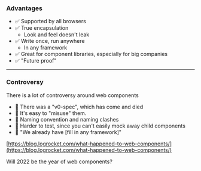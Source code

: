 ### Advantages

- ✅ Supported by all browsers
- ✅ True encapsulation
    - Look and feel doesn't leak
- ✅ Write once, run anywhere
    - In any framework
- ✅ Great for component libraries, especially for big companies
- ✅ "Future proof"

<!-- .element class="no-list" -->

--- 

### Controversy

There is a lot of controversy around web components

- 🤔 There was a "v0-spec", which has come and died
- 🤔 <!-- .element class="fragment" data-fragment-index="1" --> It's easy to "misuse" them.
- 🤔 <!-- .element class="fragment" data-fragment-index="2" --> Naming convention and naming clashes
- 🤔 <!-- .element class="fragment" data-fragment-index="3" --> Harder to test, since you can't easily mock away child components
- 🤔 <!-- .element class="fragment" data-fragment-index="4" --> "We already have [fill in any framework]"

<!-- .element class="no-list" -->

[https://blog.logrocket.com/what-happened-to-web-components/](https://blog.logrocket.com/what-happened-to-web-components/) <!-- .element target="_blank" -->

<!-- .element class="fragment" data-fragment-index="5" -->

Will 2022 be the year of web components?

<!-- .element class="fragment" data-fragment-index="5" -->



